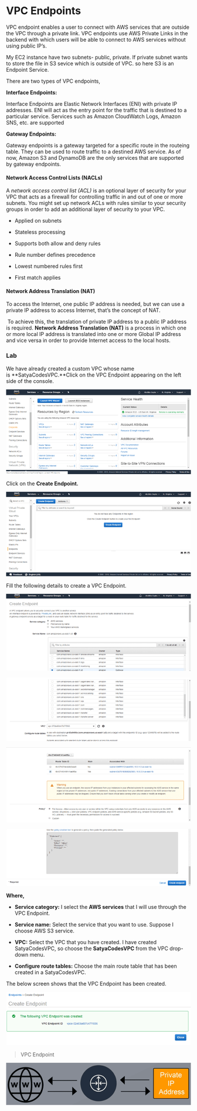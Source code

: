 VPC Endpoints
=============

VPC endpoint enables a user to connect with AWS services that are outside the
VPC through a private link. VPC endpoints use AWS Private Links in the backend
with which users will be able to connect to AWS services without using public
IP’s.

My EC2 instance have two subnets- public, private. If private subnet wants to
store the file in S3 sevice which is outside of VPC. so here S3 is an Endpoint
Service.

There are two types of VPC endpoints,

**Interface Endpoints:**

Interface Endpoints are Elastic Network Interfaces (ENI) with private IP
addresses. ENI will act as the entry point for the traffic that is destined to a
particular service. Services such as Amazon CloudWatch Logs, Amazon SNS, etc.
are supported

**Gateway Endpoints:**

Gateway endpoints is a gateway targeted for a specific route in the routeing
table. They can be used to route traffic to a destined AWS service. As of now,
Amazon S3 and DynamoDB are the only services that are supported by gateway
endpoints.

#### Network Access Control Lists (NACLs)

A *network access control list (ACL)* is an optional layer of security for your
VPC that acts as a firewall for controlling traffic in and out of one or more
subnets. You might set up network ACLs with rules similar to your security
groups in order to add an additional layer of security to your VPC.

-   Applied on subnets

-   Stateless processing

-   Supports both allow and deny rules

-   Rule number defines precedence

-   Lowest numbered rules first

-   First match applies

#### Network Address Translation (NAT)

To access the Internet, one public IP address is needed, but we can use a
private IP address to access Internet, that’s the concept of NAT.

 To achieve this, the translation of private IP address to a public IP address
is required. **Network Address Translation (NAT)** is a process in which one or
more local IP address is translated into one or more Global IP address and vice
versa in order to provide Internet access to the local hosts.

### Lab

We have already created a custom VPC whose name is **SatyaCodesVPC.**Click on
the VPC Endpoint appearing on the left side of the console.

![VPC Endpoint](media/30aa91b868bfc275c18d3a05af038422.png)

Click on the **Create Endpoint.**

![VPC Endpoint](media/4132e656aa9d8c9e37e1db0a5ae63237.png)

Fill the following details to create a VPC Endpoint.

![VPC Endpoint](media/643dcf63971a8ef390bd84eda8d41506.png)

![VPC Endpoint](media/b9f523b510fe458293c6547b85683632.png)

![VPC Endpoint](media/a9981723daa5d1822399e3a647915102.png)

![VPC Endpoint](media/803e79bcbfb5826f7e65964b328e2b67.png)

**Where,**

-   **Service category:** I select the **AWS services** that I will use through
    the VPC Endpoint.

-   **Service name:** Select the service that you want to use. Suppose I choose
    AWS S3 service.

-   **VPC:** Select the VPC that you have created. I have created SatyaCodesVPC,
    so choose the **SatyaCodesVPC** from the VPC drop-down menu.

-   **Configure route tables:** Choose the main route table that has been
    created in a SatyaCodesVPC.

The below screen shows that the VPC Endpoint has been created.

![](media/155486a00fdd27779b4ca22b51c8ab6a.png)

>   VPC Endpoint

![](media/d79354951ebc2ecb8afa0b9c46c7f2ea.png)
